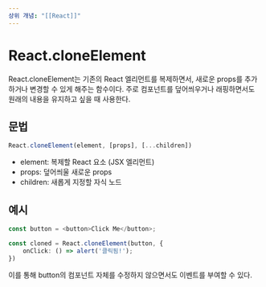 ```yaml
---
상위 개념: "[[React]]"
---
```

# React.cloneElement
React.cloneElement는 기존의 React 엘리먼트를 복제하면서, 새로운 props를 추가하거나 변경할 수 있게 해주는 함수이다. 주로 컴포넌트를 덮어씌우거나 래핑하면서도 원래의 내용을 유지하고 싶을 때 사용한다.

## 문법
```typescript
React.cloneElement(element, [props], [...children])
```
* element: 복제할 React 요소 (JSX 엘리먼트)
* props: 덮어씌울 새로운 props
* children: 새롭게 지정할 자식 노드

## 예시
```typescript
const button = <button>Click Me</button>;

const cloned = React.cloneElement(button, {
	onClick: () => alert('클릭됨!');
})
```
이를 통해 button의 컴포넌트 자체를 수정하지 않으면서도 이벤트를 부여할 수 있다.